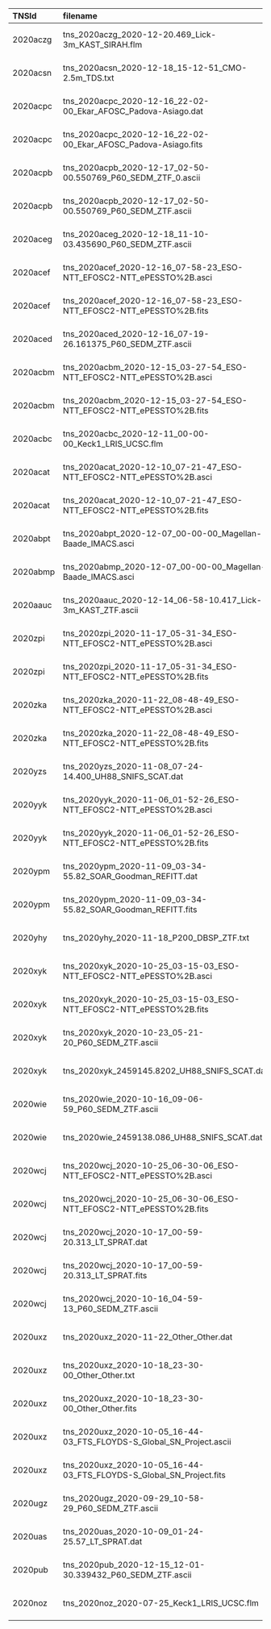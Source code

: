 | TNSId     | filename                                                              | url                                                                                                                                              | dateObs              | spec1phot2  |
|:----------|:----------------------------------------------------------------------|:-------------------------------------------------------------------------------------------------------------------------------------------------|:---------------------|:------------|
| 2020aczg  | tns_2020aczg_2020-12-20.469_Lick-3m_KAST_SIRAH.flm                    | https://wis-tns.weizmann.ac.il/system/files/uploaded/SIRAH/tns_2020aczg_2020-12-20.469_Lick-3m_KAST_SIRAH.flm                                    | 2020-12-20 11:15:22  | 1           |
| 2020acsn  | tns_2020acsn_2020-12-18_15-12-51_CMO-2.5m_TDS.txt                     | https://wis-tns.weizmann.ac.il/system/files/uploaded/general/tns_2020acsn_2020-12-18_15-12-51_CMO-2.5m_TDS.txt                                   | 2020-12-18 15:12:51  | 1           |
| 2020acpc  | tns_2020acpc_2020-12-16_22-02-00_Ekar_AFOSC_Padova-Asiago.dat         | https://wis-tns.weizmann.ac.il/system/files/uploaded/Padova-Asiago/tns_2020acpc_2020-12-16_22-02-00_Ekar_AFOSC_Padova-Asiago.dat                 | 2020-12-16 22:02:00  | 1           |
| 2020acpc  | tns_2020acpc_2020-12-16_22-02-00_Ekar_AFOSC_Padova-Asiago.fits        | https://wis-tns.weizmann.ac.il/system/files/uploaded/Padova-Asiago/tns_2020acpc_2020-12-16_22-02-00_Ekar_AFOSC_Padova-Asiago.fits                | 2020-12-16 22:02:00  | 1           |
| 2020acpb  | tns_2020acpb_2020-12-17_02-50-00.550769_P60_SEDM_ZTF_0.ascii          | https://wis-tns.weizmann.ac.il/system/files/uploaded/ZTF/tns_2020acpb_2020-12-17_02-50-00.550769_P60_SEDM_ZTF_0.ascii                            | 2020-12-17 02:50:01  | 1           |
| 2020acpb  | tns_2020acpb_2020-12-17_02-50-00.550769_P60_SEDM_ZTF.ascii            | https://wis-tns.weizmann.ac.il/system/files/uploaded/ZTF/tns_2020acpb_2020-12-17_02-50-00.550769_P60_SEDM_ZTF.ascii                              | 2020-12-17 02:50:01  | 1           |
| 2020aceg  | tns_2020aceg_2020-12-18_11-10-03.435690_P60_SEDM_ZTF.ascii            | https://wis-tns.weizmann.ac.il/system/files/uploaded/ZTF/tns_2020aceg_2020-12-18_11-10-03.435690_P60_SEDM_ZTF.ascii                              | 2020-12-18 11:10:03  | 1           |
| 2020acef  | tns_2020acef_2020-12-16_07-58-23_ESO-NTT_EFOSC2-NTT_ePESSTO%2B.asci   | https://wis-tns.weizmann.ac.il/system/files/uploaded/ePESSTO%2B/tns_2020acef_2020-12-16_07-58-23_ESO-NTT_EFOSC2-NTT_ePESSTO%2B.asci              | 2020-12-16 07:58:23  | 1           |
| 2020acef  | tns_2020acef_2020-12-16_07-58-23_ESO-NTT_EFOSC2-NTT_ePESSTO%2B.fits   | https://wis-tns.weizmann.ac.il/system/files/uploaded/ePESSTO%2B/tns_2020acef_2020-12-16_07-58-23_ESO-NTT_EFOSC2-NTT_ePESSTO%2B.fits              | 2020-12-16 07:58:23  | 1           |
| 2020aced  | tns_2020aced_2020-12-16_07-19-26.161375_P60_SEDM_ZTF.ascii            | https://wis-tns.weizmann.ac.il/system/files/uploaded/ZTF/tns_2020aced_2020-12-16_07-19-26.161375_P60_SEDM_ZTF.ascii                              | 2020-12-16 07:19:26  | 1           |
| 2020acbm  | tns_2020acbm_2020-12-15_03-27-54_ESO-NTT_EFOSC2-NTT_ePESSTO%2B.asci   | https://wis-tns.weizmann.ac.il/system/files/uploaded/ePESSTO%2B/tns_2020acbm_2020-12-15_03-27-54_ESO-NTT_EFOSC2-NTT_ePESSTO%2B.asci              | 2020-12-15 03:27:54  | 1           |
| 2020acbm  | tns_2020acbm_2020-12-15_03-27-54_ESO-NTT_EFOSC2-NTT_ePESSTO%2B.fits   | https://wis-tns.weizmann.ac.il/system/files/uploaded/ePESSTO%2B/tns_2020acbm_2020-12-15_03-27-54_ESO-NTT_EFOSC2-NTT_ePESSTO%2B.fits              | 2020-12-15 03:27:54  | 1           |
| 2020acbc  | tns_2020acbc_2020-12-11_00-00-00_Keck1_LRIS_UCSC.flm                  | https://wis-tns.weizmann.ac.il/system/files/uploaded/UCSC/tns_2020acbc_2020-12-11_00-00-00_Keck1_LRIS_UCSC.flm                                   | 2020-12-11 00:00:00  | 1           |
| 2020acat  | tns_2020acat_2020-12-10_07-21-47_ESO-NTT_EFOSC2-NTT_ePESSTO%2B.asci   | https://wis-tns.weizmann.ac.il/system/files/uploaded/ePESSTO%2B/tns_2020acat_2020-12-10_07-21-47_ESO-NTT_EFOSC2-NTT_ePESSTO%2B.asci              | 2020-12-10 07:21:47  | 1           |
| 2020acat  | tns_2020acat_2020-12-10_07-21-47_ESO-NTT_EFOSC2-NTT_ePESSTO%2B.fits   | https://wis-tns.weizmann.ac.il/system/files/uploaded/ePESSTO%2B/tns_2020acat_2020-12-10_07-21-47_ESO-NTT_EFOSC2-NTT_ePESSTO%2B.fits              | 2020-12-10 07:21:47  | 1           |
| 2020abpt  | tns_2020abpt_2020-12-07_00-00-00_Magellan-Baade_IMACS.asci            | https://wis-tns.weizmann.ac.il/system/files/uploaded/general/tns_2020abpt_2020-12-07_00-00-00_Magellan-Baade_IMACS.asci                          | 2020-12-07 00:00:00  | 1           |
| 2020abmp  | tns_2020abmp_2020-12-07_00-00-00_Magellan-Baade_IMACS.asci            | https://wis-tns.weizmann.ac.il/system/files/uploaded/general/tns_2020abmp_2020-12-07_00-00-00_Magellan-Baade_IMACS.asci                          | 2020-12-07 00:00:00  | 1           |
| 2020aauc  | tns_2020aauc_2020-12-14_06-58-10.417_Lick-3m_KAST_ZTF.ascii           | https://wis-tns.weizmann.ac.il/system/files/uploaded/ZTF/tns_2020aauc_2020-12-14_06-58-10.417_Lick-3m_KAST_ZTF.ascii                             | 2020-12-14 06:58:10  | 1           |
| 2020zpi   | tns_2020zpi_2020-11-17_05-31-34_ESO-NTT_EFOSC2-NTT_ePESSTO%2B.asci    | https://wis-tns.weizmann.ac.il/system/files/uploaded/ePESSTO%2B/tns_2020zpi_2020-11-17_05-31-34_ESO-NTT_EFOSC2-NTT_ePESSTO%2B.asci               | 2020-11-17 05:31:34  | 1           |
| 2020zpi   | tns_2020zpi_2020-11-17_05-31-34_ESO-NTT_EFOSC2-NTT_ePESSTO%2B.fits    | https://wis-tns.weizmann.ac.il/system/files/uploaded/ePESSTO%2B/tns_2020zpi_2020-11-17_05-31-34_ESO-NTT_EFOSC2-NTT_ePESSTO%2B.fits               | 2020-11-17 05:31:34  | 1           |
| 2020zka   | tns_2020zka_2020-11-22_08-48-49_ESO-NTT_EFOSC2-NTT_ePESSTO%2B.asci    | https://wis-tns.weizmann.ac.il/system/files/uploaded/ePESSTO%2B/tns_2020zka_2020-11-22_08-48-49_ESO-NTT_EFOSC2-NTT_ePESSTO%2B.asci               | 2020-11-22 08:48:49  | 1           |
| 2020zka   | tns_2020zka_2020-11-22_08-48-49_ESO-NTT_EFOSC2-NTT_ePESSTO%2B.fits    | https://wis-tns.weizmann.ac.il/system/files/uploaded/ePESSTO%2B/tns_2020zka_2020-11-22_08-48-49_ESO-NTT_EFOSC2-NTT_ePESSTO%2B.fits               | 2020-11-22 08:48:49  | 1           |
| 2020yzs   | tns_2020yzs_2020-11-08_07-24-14.400_UH88_SNIFS_SCAT.dat               | https://wis-tns.weizmann.ac.il/system/files/uploaded/SCAT/tns_2020yzs_2020-11-08_07-24-14.400_UH88_SNIFS_SCAT.dat                                | 2020-11-08 07:24:14  | 1           |
| 2020yyk   | tns_2020yyk_2020-11-06_01-52-26_ESO-NTT_EFOSC2-NTT_ePESSTO%2B.asci    | https://wis-tns.weizmann.ac.il/system/files/uploaded/ePESSTO%2B/tns_2020yyk_2020-11-06_01-52-26_ESO-NTT_EFOSC2-NTT_ePESSTO%2B.asci               | 2020-11-06 01:52:26  | 1           |
| 2020yyk   | tns_2020yyk_2020-11-06_01-52-26_ESO-NTT_EFOSC2-NTT_ePESSTO%2B.fits    | https://wis-tns.weizmann.ac.il/system/files/uploaded/ePESSTO%2B/tns_2020yyk_2020-11-06_01-52-26_ESO-NTT_EFOSC2-NTT_ePESSTO%2B.fits               | 2020-11-06 01:52:26  | 1           |
| 2020ypm   | tns_2020ypm_2020-11-09_03-34-55.82_SOAR_Goodman_REFITT.dat            | https://wis-tns.weizmann.ac.il/system/files/uploaded/REFITT/tns_2020ypm_2020-11-09_03-34-55.82_SOAR_Goodman_REFITT.dat                           | 2020-11-09 03:34:56  | 1           |
| 2020ypm   | tns_2020ypm_2020-11-09_03-34-55.82_SOAR_Goodman_REFITT.fits           | https://wis-tns.weizmann.ac.il/system/files/uploaded/REFITT/tns_2020ypm_2020-11-09_03-34-55.82_SOAR_Goodman_REFITT.fits                          | 2020-11-09 03:34:56  | 1           |
| 2020yhy   | tns_2020yhy_2020-11-18_P200_DBSP_ZTF.txt                              | https://wis-tns.weizmann.ac.il/system/files/uploaded/ZTF/tns_2020yhy_2020-11-18_P200_DBSP_ZTF.txt                                                | 2020-11-18 00:00:00  | 1           |
| 2020xyk   | tns_2020xyk_2020-10-25_03-15-03_ESO-NTT_EFOSC2-NTT_ePESSTO%2B.asci    | https://wis-tns.weizmann.ac.il/system/files/uploaded/ePESSTO%2B/tns_2020xyk_2020-10-25_03-15-03_ESO-NTT_EFOSC2-NTT_ePESSTO%2B.asci               | 2020-10-25 03:15:03  | 1           |
| 2020xyk   | tns_2020xyk_2020-10-25_03-15-03_ESO-NTT_EFOSC2-NTT_ePESSTO%2B.fits    | https://wis-tns.weizmann.ac.il/system/files/uploaded/ePESSTO%2B/tns_2020xyk_2020-10-25_03-15-03_ESO-NTT_EFOSC2-NTT_ePESSTO%2B.fits               | 2020-10-25 03:15:03  | 1           |
| 2020xyk   | tns_2020xyk_2020-10-23_05-21-20_P60_SEDM_ZTF.ascii                    | https://wis-tns.weizmann.ac.il/system/files/uploaded/ZTF/tns_2020xyk_2020-10-23_05-21-20_P60_SEDM_ZTF.ascii                                      | 2020-10-23 05:21:20  | 1           |
| 2020xyk   | tns_2020xyk_2459145.8202_UH88_SNIFS_SCAT.dat                          | https://wis-tns.weizmann.ac.il/system/files/uploaded/SCAT/tns_2020xyk_2459145.8202_UH88_SNIFS_SCAT.dat                                           | 2020-10-23 07:41:05  | 1           |
| 2020wie   | tns_2020wie_2020-10-16_09-06-59_P60_SEDM_ZTF.ascii                    | https://wis-tns.weizmann.ac.il/system/files/uploaded/ZTF/tns_2020wie_2020-10-16_09-06-59_P60_SEDM_ZTF.ascii                                      | 2020-10-16 09:06:59  | 1           |
| 2020wie   | tns_2020wie_2459138.086_UH88_SNIFS_SCAT.dat                           | https://wis-tns.weizmann.ac.il/system/files/uploaded/SCAT/tns_2020wie_2459138.086_UH88_SNIFS_SCAT.dat                                            | 2020-10-15 14:03:50  | 1           |
| 2020wcj   | tns_2020wcj_2020-10-25_06-30-06_ESO-NTT_EFOSC2-NTT_ePESSTO%2B.asci    | https://wis-tns.weizmann.ac.il/system/files/uploaded/ePESSTO%2B/tns_2020wcj_2020-10-25_06-30-06_ESO-NTT_EFOSC2-NTT_ePESSTO%2B.asci               | 2020-10-25 06:30:06  | 1           |
| 2020wcj   | tns_2020wcj_2020-10-25_06-30-06_ESO-NTT_EFOSC2-NTT_ePESSTO%2B.fits    | https://wis-tns.weizmann.ac.il/system/files/uploaded/ePESSTO%2B/tns_2020wcj_2020-10-25_06-30-06_ESO-NTT_EFOSC2-NTT_ePESSTO%2B.fits               | 2020-10-25 06:30:06  | 1           |
| 2020wcj   | tns_2020wcj_2020-10-17_00-59-20.313_LT_SPRAT.dat                      | https://wis-tns.weizmann.ac.il/system/files/uploaded/general/tns_2020wcj_2020-10-17_00-59-20.313_LT_SPRAT.dat                                    | 2020-10-17 00:59:20  | 1           |
| 2020wcj   | tns_2020wcj_2020-10-17_00-59-20.313_LT_SPRAT.fits                     | https://wis-tns.weizmann.ac.il/system/files/uploaded/general/tns_2020wcj_2020-10-17_00-59-20.313_LT_SPRAT.fits                                   | 2020-10-17 00:59:20  | 1           |
| 2020wcj   | tns_2020wcj_2020-10-16_04-59-13_P60_SEDM_ZTF.ascii                    | https://wis-tns.weizmann.ac.il/system/files/uploaded/ZTF/tns_2020wcj_2020-10-16_04-59-13_P60_SEDM_ZTF.ascii                                      | 2020-10-16 04:59:13  | 1           |
| 2020uxz   | tns_2020uxz_2020-11-22_Other_Other.dat                                | https://wis-tns.weizmann.ac.il/system/files/uploaded/general/tns_2020uxz_2020-11-22_Other_Other.dat                                              | 2020-11-22 00:00:00  | 1           |
| 2020uxz   | tns_2020uxz_2020-10-18_23-30-00_Other_Other.txt                       | https://wis-tns.weizmann.ac.il/system/files/uploaded/general/tns_2020uxz_2020-10-18_23-30-00_Other_Other.txt                                     | 2020-10-18 23:30:00  | 1           |
| 2020uxz   | tns_2020uxz_2020-10-18_23-30-00_Other_Other.fits                      | https://wis-tns.weizmann.ac.il/system/files/uploaded/general/tns_2020uxz_2020-10-18_23-30-00_Other_Other.fits                                    | 2020-10-18 23:30:00  | 1           |
| 2020uxz   | tns_2020uxz_2020-10-05_16-44-03_FTS_FLOYDS-S_Global_SN_Project.ascii  | https://wis-tns.weizmann.ac.il/system/files/uploaded/Global%20SN%20Project/tns_2020uxz_2020-10-05_16-44-03_FTS_FLOYDS-S_Global_SN_Project.ascii  | 2020-10-05 16:44:03  | 1           |
| 2020uxz   | tns_2020uxz_2020-10-05_16-44-03_FTS_FLOYDS-S_Global_SN_Project.fits   | https://wis-tns.weizmann.ac.il/system/files/uploaded/Global%20SN%20Project/tns_2020uxz_2020-10-05_16-44-03_FTS_FLOYDS-S_Global_SN_Project.fits   | 2020-10-05 16:44:03  | 1           |
| 2020ugz   | tns_2020ugz_2020-09-29_10-58-29_P60_SEDM_ZTF.ascii                    | https://wis-tns.weizmann.ac.il/system/files/uploaded/ZTF/tns_2020ugz_2020-09-29_10-58-29_P60_SEDM_ZTF.ascii                                      | 2020-09-29 10:58:29  | 1           |
| 2020uas   | tns_2020uas_2020-10-09_01-24-25.57_LT_SPRAT.dat                       | https://wis-tns.weizmann.ac.il/system/files/uploaded/general/tns_2020uas_2020-10-09_01-24-25.57_LT_SPRAT.dat                                     | 2020-10-09 01:24:26  | 1           |
| 2020pub   | tns_2020pub_2020-12-15_12-01-30.339432_P60_SEDM_ZTF.ascii             | https://wis-tns.weizmann.ac.il/system/files/uploaded/ZTF/tns_2020pub_2020-12-15_12-01-30.339432_P60_SEDM_ZTF.ascii                               | 2020-12-15 12:01:30  | 1           |
| 2020noz   | tns_2020noz_2020-07-25_Keck1_LRIS_UCSC.flm                            | https://wis-tns.weizmann.ac.il/system/files/uploaded/UCSC/tns_2020noz_2020-07-25_Keck1_LRIS_UCSC.flm                                             | 2020-07-25 00:00:00  | 1           |